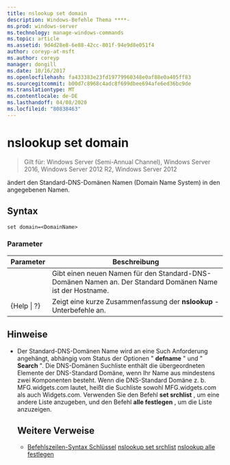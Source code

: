 ```yaml
---
title: nslookup set domain
description: Windows-Befehle Thema ****-
ms.prod: windows-server
ms.technology: manage-windows-commands
ms.topic: article
ms.assetid: 9d4d28e8-6e88-42cc-801f-94e9d8e051f4
author: coreyp-at-msft
ms.author: coreyp
manager: dongill
ms.date: 10/16/2017
ms.openlocfilehash: fa433383e23fd19779960348e0af88e0a405ff83
ms.sourcegitcommit: b00d7c8968c4adc8f699dbee694afe6ed36bc9de
ms.translationtype: MT
ms.contentlocale: de-DE
ms.lasthandoff: 04/08/2020
ms.locfileid: "80838463"
---
```

# <a name="nslookup-set-domain"></a>nslookup set domain

>Gilt für: Windows Server (Semi-Annual Channel), Windows Server 2016, Windows Server 2012 R2, Windows Server 2012

ändert den Standard-DNS-Domänen Namen (Domain Name System) in den angegebenen Namen.
## <a name="syntax"></a>Syntax
```
set domain=<DomainName>
```
### <a name="parameters"></a>Parameter

|    Parameter    |                                           Beschreibung                                           |
|-----------------|-------------------------------------------------------------------------------------------------|
|  <DomainName>   | Gibt einen neuen Namen für den Standard-DNS-Domänen Namen an. Der Standard Domänen Name ist der Hostname. |
| {Help &#124; ?} |                      Zeigt eine kurze Zusammenfassung der **nslookup** -Unterbefehle an.                      |

## <a name="remarks"></a>Hinweise
- Der Standard-DNS-Domänen Name wird an eine Such Anforderung angehängt, abhängig vom Status der Optionen " **defname** " und " **Search** ". Die DNS-Domänen Suchliste enthält die übergeordneten Elemente der DNS-Standard Domäne, wenn Ihr Name aus mindestens zwei Komponenten besteht. Wenn die DNS-Standard Domäne z. b. MFG.widgets.com lautet, heißt die Suchliste sowohl MFG.widgets.com als auch Widgets.com. Verwenden Sie den Befehl **set srchlist** , um eine andere Liste anzugeben, und den Befehl **alle festlegen** , um die Liste anzuzeigen.
  ## <a name="additional-references"></a>Weitere Verweise
  - [Befehlszeilen-Syntax Schlüssel](command-line-syntax-key.md)
  [nslookup set srchlist](nslookup-set-srchlist.md)
  [nslookup alle festlegen](nslookup-set-all.md)
